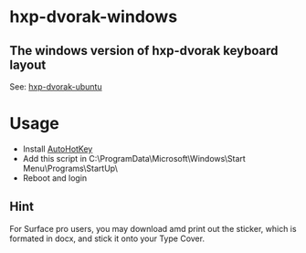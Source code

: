 # hxp-dvorak-windows
## The windows version of hxp-dvorak keyboard layout
See: [hxp-dvorak-ubuntu](https://github.com/HUST-IBPE-HuXiping/hxp-dvorak-ubuntu)

# Usage
* Install [AutoHotKey](https://www.autohotkey.com/)
* Add this script in C:\ProgramData\Microsoft\Windows\Start Menu\Programs\StartUp\
* Reboot and login

## Hint
For Surface pro users, you may download amd print out the sticker, which is formated in docx, and stick it onto your Type Cover.
